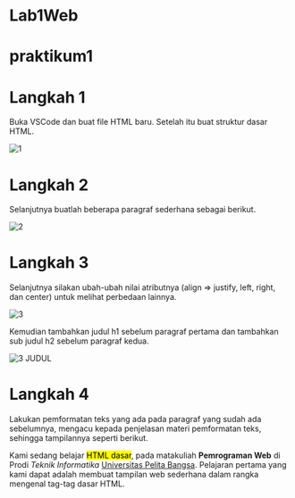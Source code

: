 # Lab1Web
# praktikum1

# Langkah 1

Buka VSCode dan buat file HTML baru. Setelah itu buat struktur dasar HTML.

![1](https://user-images.githubusercontent.com/81818405/113481627-bd939a00-94c4-11eb-8bd6-28308ac3baee.PNG)

# Langkah 2
Selanjutnya buatlah beberapa paragraf sederhana sebagai berikut.

![2](https://user-images.githubusercontent.com/81818405/113481692-224ef480-94c5-11eb-9f4c-acb4583793d8.PNG)

# Langkah 3
Selanjutnya silakan ubah-ubah nilai atributnya (align => justify, left, right, dan center) untuk melihat perbedaan lainnya.

![3](https://user-images.githubusercontent.com/81818405/113481722-63df9f80-94c5-11eb-94e1-26e8da38ba16.PNG)

Kemudian tambahkan judul h1 sebelum paragraf pertama dan tambahkan sub judul h2 sebelum paragraf kedua.

![3 JUDUL](https://user-images.githubusercontent.com/81818405/113481741-7fe34100-94c5-11eb-93c4-1fa2958b18e2.PNG)

# Langkah 4
Lakukan pemformatan teks yang ada pada paragraf yang sudah ada sebelumnya, mengacu kepada penjelasan materi pemformatan teks, sehingga tampilannya seperti berikut.

 <p align="left">Kami sedang belajar <mark>HTML dasar</mark>, pada matakuliah <b>Pemrograman
    Web</b> di Prodi <i>Teknik Informatika</i> <ins>Universitas Pelita Bangsa</ins>. Pelajaran pertama
    yang kami dapat adalah membuat tampilan web sederhana dalam rangka mengenal
    tag-tag dasar HTML.</p>
    
    


